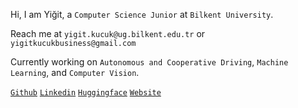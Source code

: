 Hi, I am Yiğit, a ```Computer Science Junior``` at ```Bilkent University```.

Reach me at
```yigit.kucuk@ug.bilkent.edu.tr``` or ```yigitkucukbusiness@gmail.com```

Currently working on ```Autonomous and Cooperative Driving```, ```Machine Learning```, and ```Computer Vision```.

[```Github```](https://github.com/yigitkucuk) [```Linkedin```](https://www.linkedin.com/in/yigit-kucuk/?locale=en_US) [```Huggingface```](https://huggingface.co/yigitkucuk) [```Website```](https://www.yigitkucuk.com/) 
